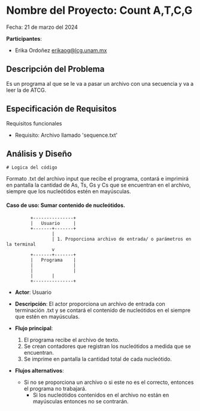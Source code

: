 # Nombre del Proyecto: Count A,T,C,G

Fecha: 21 de marzo del 2024

**Participantes**:

- Erika Ordoñez erikaog@lcg.unam.mx

## Descripción del Problema

Es un programa al que se le va a pasar un archivo con una secuencia y va a leer la de ATCG.


## Especificación de Requisitos

Requisitos funcionales

- Requisito: Archivo llamado 'sequence.txt'



## Análisis y Diseño





```
# Logica del código
```

Formato .txt del archivo input que recibe el programa, contará e imprimirá en pantalla la cantidad de As, Ts, Gs y Cs que se encuentran en el archivo, siempre que los nucleótidos estén en mayúsculas.


#### Caso de uso: Sumar contenido de nucleótidos. 

```
         +---------------+
         |   Usuario     |
         +-------+-------+
                 |
                 | 1. Proporciona archivo de entrada/ o parámetros en la terminal
                 v
         +-------+-------+
         |   Programa    |
         |               |
         |               |
         |		 |
         +---------------+
```

- **Actor**: Usuario
- **Descripción**: El actor proporciona un archivo de entrada con terminación .txt y se contará el contenido de nucleótidos en el siempre que estén en mayúsculas.
- **Flujo principal**:

	1. El programa recibe el archivo de texto.
	2. Se crean contadores que registran los nucleótidos a medida que se encuentran.
	3. Se imprime en pantalla la cantidad total de cada nucleótido. 
	
- **Flujos alternativos**:
	- Si no se proporciona un archivo o si este no es el correcto, entonces el programa no trabajará.
        - Si los nucleótidos contenidos en el archivo no están en mayúsculas entonces no se contrarán.                


